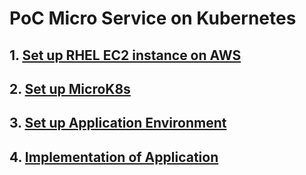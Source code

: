 # PoC Micro Service on Kubernetes

## 1. [Set up RHEL EC2 instance on AWS](1-set-up-rhel-instance-on-aws.md)
## 2. [Set up MicroK8s](2-set-up-microk8s.md)
## 3. [Set up Application Environment](3-set-up-app-env.md)
## 4. [Implementation of Application](4-implementation-app.md)
